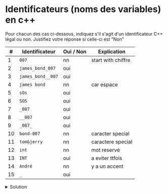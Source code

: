 # Identificateurs (noms des variables) en c++

Pour chacun des cas ci-dessous, indiquez s'il s'agit d'un identificateur C++ légal ou non. Justifiez votre réponse si
celle-ci est "Non"

| #  | Identificateur    | Oui / Non | Explication        | 
|----|-------------------|-----------|--------------------|
| 1  | `007`             | nn        | start with chiffre |
| 2  | `james_bond_007`  | oui       |                    |
| 3  | `james_bond__007` | oui       |                    |
| 4  | `james bond`      | nn        | car espace         |
| 5  | `sOs`             | oui       |                    |
| 6  | `SOS`             | oui       |                    |
| 7  | `_007`            | oui       |                    |
| 8  | `__007`           | oui       |                    |
| 9  | `_007_`           | oui       |                    |
| 10 | `bond-007`        | nn        | caracter special   |
| 11 | `tom&jerry`       | nn        | caractere special  |
| 12 | `int`             | nn        | mot reservé        |
| 13 | `INT`             | oui       | a eviter ttfois    |
| 14 | `André`           | nn        | y a un accent      |
| 15 | `_`               | oui       |                    |

<details>
<summary>Solution</summary>

| #  | Identificateur    | Oui / Non | Explication                                                                   | 
|----|-------------------|-----------|-------------------------------------------------------------------------------|
| 1  | `7`               | Non       | Un identificateur ne peut pas commencer par un chiffre                        |
| 2  | `james_bond_007`  | Oui       |                                                                               |
| 3  | `james_bond__007` | Oui       | Plusieurs _ peuvent se suivre                                                 |
| 4  | `james bond`      | Non       | Pas d'espace dans un identificateur                                           |
| 5  | `sOs`             | Oui       |                                                                               |
| 6  | `SOS`             | Oui       | Vu que C++ tient compte de la casse, 5) est un identificateur différent de 6) |
| 7  | `_007`            | Oui       | Un identificateur peut commencer par _                                        |
| 8  | `__007`           | Oui       |                                                                               |
| 9  | `_007_`           | Oui       |                                                                               |
| 10 | `bond-007`        | Non       | Le caractère '-' n'est pas autorisé                                           |
| 11 | `tom&jerry`       | Non       | Le caractère '&' n'est pas autorisé                                           |
| 12 | `int`             | Non       | Mot réservé                                                                   |
| 13 | `INT`             | Oui       | Déconseillé toutefois !                                                       |
| 14 | `André`           | Non       | Les lettres accentuées ne sont pas autorisées                                 |
| 15 | `_`               | Oui       | … mais pas des plus parlants (!)                                              |

</details>